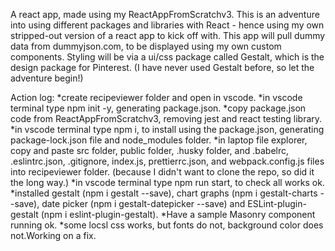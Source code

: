 A react app, made using my ReactAppFromScratchv3. 
This is an adventure into using different packages and libraries with React - hence using my own stripped-out version of a react app to kick off with.
This app will pull dummy data from dummyjson.com, to be displayed using my own custom components.
Styling will be via a ui/css package called Gestalt, which is the design package for Pinterest.
(I have never used Gestalt before, so let the adventure begin!)


Action log:
 *create recipeviewer folder and open in vscode.
 *in vscode terminal type npm init -y, generating package.json.
 *copy package.json code from ReactAppFromScratchv3, removing jest and react testing library.
 *in vscode terminal type npm i, to install using the package.json, generating package-lock.json file and node_modules folder.
 *in laptop file explorer, copy and paste src folder, public folder, .husky folder, and .babelrc, .eslintrc.json, .gitignore, index.js, prettierrc.json, and webpack.config.js files into recipeviewer folder.
 (because I didn't want to clone the repo, so did it the long way.)
 *in vscode terminal type npm run start, to check all works ok. 
 *installed gestalt (npm i gestalt --save), chart graphs (npm i gestalt-charts --save), date picker (npm i gestalt-datepicker --save) and ESLint-plugin-gestalt (npm i eslint-plugin-gestalt).
 *Have a sample Masonry component running ok.
 *some locsl css works, but fonts do not, background color does not.Working on a fix.